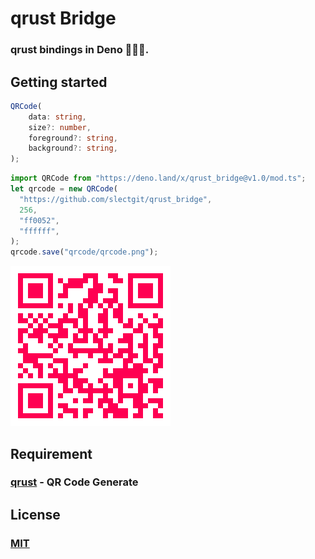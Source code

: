 # qrust Bridge

### qrust bindings in Deno 🦕🦕🦕.

## Getting started

```typescript
QRCode(
    data: string,
    size?: number,
    foreground?: string,
    background?: string,
);
```

```typescript
import QRCode from "https://deno.land/x/qrust_bridge@v1.0/mod.ts";
let qrcode = new QRCode(
  "https://github.com/slectgit/qrust_bridge",
  256,
  "ff0052",
  "ffffff",
);
qrcode.save("qrcode/qrcode.png");
```

<img src="https://raw.githubusercontent.com/slectgit/qrust_bridge/master/qrcode/qrcode.png" />

## Requirement

### <a href="https://github.com/slectgit/qrust">qrust</a> - QR Code Generate

## License

### <a href="https://github.com/slectgit/qrust_bridge/blob/master/LICENSE">MIT</a>
